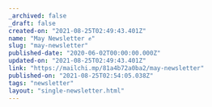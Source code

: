 ```yaml
---
_archived: false
_draft: false
created-on: "2021-08-25T02:49:43.401Z"
name: "May Newsletter ✊"
slug: "may-newsletter"
published-date: "2020-06-02T00:00:00.000Z"
updated-on: "2021-08-25T02:49:43.401Z"
link: "https://mailchi.mp/81a4b72a0ba2/may-newsletter"
published-on: "2021-08-25T02:54:05.038Z"
tags: "newsletter"
layout: "single-newsletter.html"
---
```



